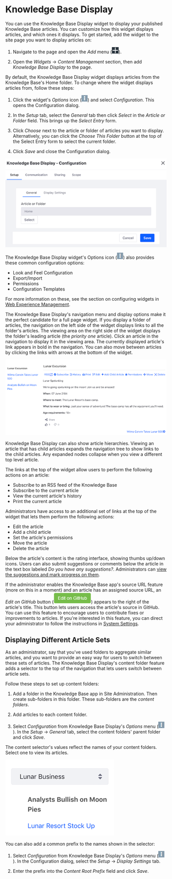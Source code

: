 # Knowledge Base Display

You can use the Knowledge Base Display widget to display your published 
Knowledge Base articles. You can customize how this widget displays articles, 
and which ones it displays. To get started, add the widget to the site page
you want to display articles on:

1.  Navigate to the page and open the *Add* menu 
    (![Add](../../../../images/icon-add-app.png)). 

2.  Open the *Widgets* &rarr; *Content Management* section, then add *Knowledge 
    Base Display* to the page. 

By default, the Knowledge Base Display widget displays articles from the 
Knowledge Base's Home folder. To change where the widget displays articles from, 
follow these steps: 

1.  Click the widget's *Options* icon 
    (![Options](../../../../images/icon-app-options.png)) and select 
    *Configuration*. This opens the Configuration dialog. 

2.  In the *Setup* tab, select the *General* tab then click *Select* in the 
    *Article or Folder* field. This brings up the *Select Entry* form.

3.  Click *Choose* next to the article or folder of articles you want to 
    display. Alternatively, you can click the *Choose This Folder* button at the 
    top of the Select Entry form to select the current folder. 

4.  Click *Save* and close the Configuration dialog. 

![Figure 1: Select the article or folder of articles that the Knowledge Base Display widget displays.](../../../../images/kb-display-config-article.png)
 
The Knowledge Base Display widget's Options icon 
(![Options](../../../../images/icon-app-options.png)) also provides these common 
configuration options: 

-   Look and Feel Configuration 
-   Export/Import 
-   Permissions 
-   Configuration Templates 

For more information on these, see the section on configuring 
widgets in 
[Web Experience Management](/discover/portal/-/knowledge_base/7-1/web-experience-management). 

The Knowledge Base Display's navigation menu and display options make it the 
perfect candidate for a full page widget. If you display a folder of articles, 
the navigation on the left side of the widget displays links to all the folder's 
articles. The viewing area on the right side of the widget displays the folder's 
leading article (the *priority one* article). Click an article in the navigation 
to display it in the viewing area. The currently displayed article's link 
appears in bold in the navigation. You can also move between articles by 
clicking the links with arrows at the bottom of the widget. 

![Figure 2: Knowledge Base Display's navigation and viewing area make reading Knowledge Base articles a breeze.](../../../../images/kb-display.png)

Knowledge Base Display can also show article hierarchies. Viewing an article 
that has child articles expands the navigation tree to show links to the child 
articles. Any expanded nodes collapse when you view a different top level 
article.

The links at the top of the widget allow users to perform the following actions 
on an article: 

-   Subscribe to an RSS feed of the Knowledge Base
-   Subscribe to the current article
-   View the current article's history
-   Print the current article 

Administrators have access to an additional set of links at the top of the 
widget that lets them perform the following actions:

-   Edit the article
-   Add a child article
-   Set the article's permissions
-   Move the article
-   Delete the article

Below the article's content is the rating interface, showing thumbs up/down 
icons. Users can also submit suggestions or comments below the article in the 
text box labeled *Do you have any suggestions?*. Administrators can 
[view the suggestions and mark progress on them](liferay.com). 

If the administrator enables the Knowledge Base app's source URL feature (more 
on this in a moment) and an article has an assigned source URL, an 
*Edit on GitHub* button 
(![GitHub](../../../../images/icon-edit-on-github.png)) 
appears to the right of the article's title. This button lets users access the 
article's source in GitHub. You can use this feature to encourage users to 
contribute fixes or improvements to articles. If you're interested in this 
feature, you can direct your administrator to follow the instructions in 
[System Settings](liferay.com). 

## Displaying Different Article Sets

As an administrator, say that you've used folders to aggregate similar articles,
and you want to provide an easy way for users to switch between these sets of
articles. The Knowledge Base Display's content folder feature adds a selector to 
the top of the navigation that lets users switch between article sets.
 
Follow these steps to set up content folders: 

1.  Add a folder in the Knowledge Base app in Site Administration. Then create 
    sub-folders in this folder. These sub-folders are the *content folders*. 

2.  Add articles to each content folder.

3.  Select *Configuration* from Knowledge Base Display's *Options* menu 
    (![Options](../../../../images/icon-app-options.png)). In the *Setup* &rarr; 
    *General* tab, select the content folders' parent folder and click *Save*. 

The content selector's values reflect the names of your content folders. Select 
one to view its articles. 

![Figure 3: Knowledge Base Display's content folder feature lets users switch between different sets of articles.](../../../../images/kb-display-content-selector.png)

You can also add a common prefix to the names shown in the selector: 

1.  Select *Configuration* from Knowledge Base Display's *Options* menu 
    (![Options](../../../../images/icon-app-options.png)). In the Configuration
    dialog, select the *Setup* &rarr; *Display Settings* tab. 
 
2.  Enter the prefix into the *Content Root Prefix* field and click *Save*. 
